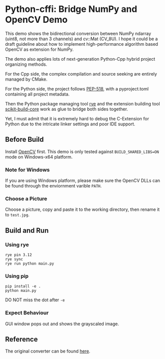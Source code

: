 # Python-cffi: Bridge NumPy and OpenCV Demo

This demo shows the bidirectional conversion between NumPy ndarray (uint8, not more than 3 channels) and cv::Mat (CV_8U). I hope it could be a draft guideline about how to implement high-performance algorithm based OpenCV as extension for NumPy.

The demo also applies lots of next-generation Python-Cpp hybrid project organizing methods.

For the Cpp side, the complex compilation and source seeking are entirely managed by CMake.

For the Python side, the project follows [PEP-518](https://peps.python.org/pep-0518/), with a pyproject.toml containing all project metadata.

Then the Python package managing tool [rye](https://rye-up.com/) and the extension building tool [scikit-build-core](https://github.com/scikit-build/scikit-build-core) work as glue to bridge both sides together.

Yet, I must admit that it is extremely hard to debug the C-Extension for Python due to the intricate linker settings and poor IDE support.

## Before Build

Install [OpenCV](https://github.com/opencv/opencv) first. This demo is only tested against `BUILD_SHARED_LIBS=ON` mode on Windows-x64 platform.

### Note for Windows

If you are using Windows platform, please make sure the OpenCV DLLs can be found through the enviornment varible `PATH`.

### Choose a Picture

Choose a picture, copy and paste it to the working directory, then rename it to `test.jpg`.

## Build and Run

### Using rye

```shell
rye pin 3.12
rye sync
rye run python main.py
```

### Using pip

```shell
pip install -e .
python main.py
```

DO NOT miss the dot after `-e`

### Expect Behaviour

GUI window pops out and shows the grayscaled image.

## Reference

The original converter can be found [here](https://github.com/opencv/opencv/blob/912cf2a02809e1bff483932cee162524c6200894/modules/python/src2/cv2_convert.cpp).
